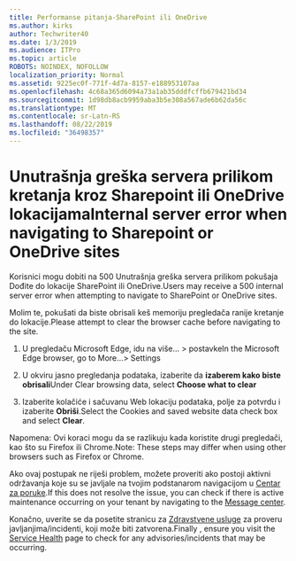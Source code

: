 ```yaml
---
title: Performanse pitanja-SharePoint ili OneDrive
ms.author: kirks
author: Techwriter40
ms.date: 1/3/2019
ms.audience: ITPro
ms.topic: article
ROBOTS: NOINDEX, NOFOLLOW
localization_priority: Normal
ms.assetid: 9225ec0f-771f-4d7a-8157-e188953107aa
ms.openlocfilehash: 4c68a365d6094a73a1ab35dddfcffb679421bd34
ms.sourcegitcommit: 1d98db8acb9959aba3b5e308a567ade6b62da56c
ms.translationtype: MT
ms.contentlocale: sr-Latn-RS
ms.lasthandoff: 08/22/2019
ms.locfileid: "36498357"
---
```

# <a name="internal-server-error-when-navigating-to-sharepoint-or-onedrive-sites"></a><span data-ttu-id="9cf11-102">Unutrašnja greška servera prilikom kretanja kroz Sharepoint ili OneDrive lokacijama</span><span class="sxs-lookup"><span data-stu-id="9cf11-102">Internal server error when navigating to Sharepoint or OneDrive sites</span></span>

<span data-ttu-id="9cf11-103">Korisnici mogu dobiti na 500 Unutrašnja greška servera prilikom pokušaja Dođite do lokacije SharePoint ili OneDrive.</span><span class="sxs-lookup"><span data-stu-id="9cf11-103">Users may receive a 500 internal server error when attempting to navigate to SharePoint or OneDrive sites.</span></span> 

<span data-ttu-id="9cf11-104">Molim te, pokušati da biste obrisali keš memoriju pregledača ranije kretanje do lokacije.</span><span class="sxs-lookup"><span data-stu-id="9cf11-104">Please attempt to clear the browser cache before navigating to the site.</span></span>


1. <span data-ttu-id="9cf11-105">U pregledaču Microsoft Edge, idu na više... > postavke</span><span class="sxs-lookup"><span data-stu-id="9cf11-105">In the Microsoft Edge browser, go to More...> Settings</span></span>

2. <span data-ttu-id="9cf11-106">U okviru jasno pregledanja podataka, izaberite da **izaberem kako biste obrisali**</span><span class="sxs-lookup"><span data-stu-id="9cf11-106">Under Clear browsing data, select **Choose what to clear**</span></span>

3. <span data-ttu-id="9cf11-107">Izaberite kolačiće i sačuvanu Web lokaciju podataka, polje za potvrdu i izaberite **Obriši**.</span><span class="sxs-lookup"><span data-stu-id="9cf11-107">Select the Cookies and saved website data check box and select **Clear**.</span></span>

<span data-ttu-id="9cf11-108">Napomena: Ovi koraci mogu da se razlikuju kada koristite drugi pregledači, kao što su Firefox ili Chrome.</span><span class="sxs-lookup"><span data-stu-id="9cf11-108">Note: These steps may differ when using other browsers such as Firefox or Chrome.</span></span>

<span data-ttu-id="9cf11-109">Ako ovaj postupak ne riješi problem, možete proveriti ako postoji aktivni održavanja koje su se javljale na tvojim podstanarom navigacijom u [Centar za poruke](https://portal.office.com/adminportal/home#/MessageCenter).</span><span class="sxs-lookup"><span data-stu-id="9cf11-109">If this does not resolve the issue, you can check if there is active maintenance occurring on your tenant by navigating to the [Message center](https://portal.office.com/adminportal/home#/MessageCenter).</span></span>

<span data-ttu-id="9cf11-110">Konačno, uverite se da posetite stranicu za [Zdravstvene usluge](https://portal.office.com/adminportal/home#/servicehealth) za proveru javljanjima/incidenti, koji može biti zatvorena.</span><span class="sxs-lookup"><span data-stu-id="9cf11-110">Finally , ensure you visit the [Service Health](https://portal.office.com/adminportal/home#/servicehealth) page to check for any advisories/incidents that may be occurring.</span></span>

